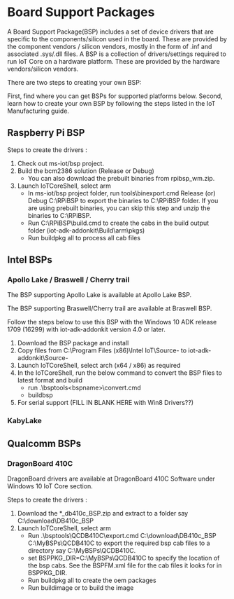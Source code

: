 # Board Support Packages

A Board Support Package(BSP) includes a set of device drivers that are specific to the components/silicon used in the board. These are provided by the component vendors / silicon vendors, mostly in the form of .inf and associated .sys/.dll files. A BSP is a collection of drivers/settings required to run IoT Core on a hardware platform. These are provided by the hardware vendors/silicon vendors.

There are two steps to creating your own BSP:

First, find where you can get BSPs for supported platforms below.
Second, learn how to create your own BSP by following the steps listed in the IoT Manufacturing guide.

## Raspberry Pi BSP
Steps to create the drivers :

1. Check out ms-iot/bsp project.
2. Build the bcm2386 solution (Release or Debug)
    * You can also download the prebuilt binaries from rpibsp_wm.zip.
3. Launch IoTCoreShell, select arm
   * In ms-iot/bsp project folder, run tools\binexport.cmd Release (or) Debug C:\RPiBSP to export the binaries to C:\RPiBSP folder. If you are using prebuilt binaries, you can skip this step and unzip the binaries to C:\RPiBSP.
   * Run C:\RPiBSP\build.cmd to create the cabs in the build output folder (iot-adk-addonkit\Build\arm\pkgs)
   * Run buildpkg all to process all cab files

## Intel BSPs
### Apollo Lake / Braswell / Cherry trail
The BSP supporting Apollo Lake is available at Apollo Lake BSP.

The BSP supporting Braswell/Cherry trail are available at Braswell BSP.

Follow the steps below to use this BSP with the Windows 10 ADK release 1709 (16299) with iot-adk-addonkit version 4.0 or later.

1. Download the BSP package and install
2. Copy files from C:\Program Files (x86)\Intel IoT\Source-<arch> to iot-adk-addonkit\Source-<arch>
3. Launch IoTCoreShell, select arch (x64 / x86) as required
4. In the IoTCoreShell, run the below command to convert the BSP files to latest format and build
    * run .\bsptools\<bspname>\convert.cmd
    * buildbsp <bspname>
5. For serial support (FILL IN BLANK HERE with Win8 Drivers??)

### KabyLake

## Qualcomm BSPs
### DragonBoard 410C
DragonBoard drivers are available at DragonBoard 410C Software under Windows 10 IoT Core section.

Steps to create the drivers :

1. Download the *_db410c_BSP.zip and extract to a folder say C:\download\DB410c_BSP
2. Launch IoTCoreShell, select arm
    * Run .\bsptools\QCDB410C\export.cmd C:\download\DB410c_BSP C:\MyBSPs\QCDB410C to export the required bsp cab files to a directory say C:\MyBSPs\QCDB410C.
    * set BSPPKG_DIR=C:\MyBSPs\QCDB410C to specify the location of the bsp cabs. See the BSPFM.xml file for the cab files it looks for in BSPPKG_DIR.
    * Run buildpkg all to create the oem packages
    * Run buildimage <productname> <test> or <retail> to build the image
